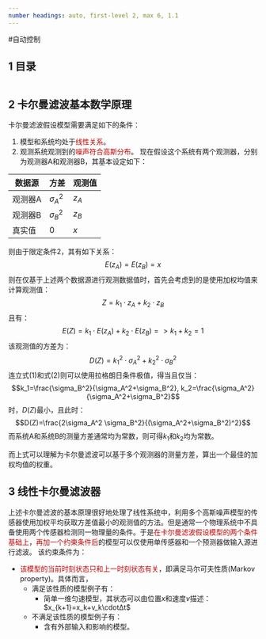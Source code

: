 ```yaml
---
number headings: auto, first-level 2, max 6, 1.1
---
```

#自动控制

## 1 目录

```toc
```

## 2 卡尔曼滤波基本数学原理

卡尔曼滤波假设模型需要满足如下的条件：
1. 模型和系统均处于<font color="#c00000">线性关系</font>。
2. 观测系统观测到的<font color="#c00000">噪声符合高斯分布</font>。
现在假设这个系统有两个观测器，分别为观测器A和观测器B，其基本设定如下：

| 数据源  | 方差           | 观测值   |
| ---- | ------------ | ----- |
| 观测器A | $\sigma^2_A$ | $z_A$ |
| 观测器B | $\sigma^2_B$ | $z_B$ |
| 真实值  | $0$          | $x$   |
则由于限定条件2，其有如下关系：
$$E(z_A)=E(z_B)=x$$
则在仅基于上述两个数据源进行观测数据值时，首先会考虑到的是使用加权均值来计算观测值：
$$Z=k_1\cdot z_A+k_2\cdot z_B \tag{1}$$
且有：
$$
E(Z)=k_1\cdot E(z_A)+k_2\cdot E(z_B)=>k_1+k_2=1 \tag{2}
$$
该观测值的方差为：
$$D(Z)=k_1^2\cdot \sigma_A^2+k_2^2\cdot \sigma_B^2  \tag{3}$$
连立式$(1)$和式$(2)$则可以使用拉格朗日条件极值，得当且仅当：
$$k_1=\frac{\sigma_B^2}{\sigma_A^2+\sigma_B^2}, k_2=\frac{\sigma_A^2}{\sigma_A^2+\sigma_B^2}$$
时，$D(Z)$最小，且此时：
$$D(Z)=\frac{2\sigma_A^2 \sigma_B^2}{(\sigma_A^2+\sigma_B^2)^2}$$
而系统A和系统B的测量方差通常均为常数，则可得$k_1$和$k_2$均为常数。

而上式可以理解为卡尔曼滤波可以基于多个观测器的测量方差，算出一个最佳的加权均值的权重。

## 3 线性卡尔曼滤波器

上述卡尔曼滤波的基本原理很好地处理了线性系统中，利用多个高斯噪声模型的传感器使用加权平均获取方差值最小的观测值的方法。但是通常一个物理系统中不具备使用两个传感器检测同一物理量的条件。于是<font color="#c00000">在卡尔曼滤波假设模型的两个条件基础上</font>，<font color="#c00000">再加一个约束条件后</font>的模型可以仅使用单传感器和一个预测器做输入源进行滤波。
该约束条件为：
- <font color="#c00000">该模型的当前时刻状态只和上一时刻状态有关</font>，即满足马尔可夫性质(Markov property)。具体而言，
	- 满足该性质的模型例子有：
		- 简单一维匀速模型，其状态可以由位置$x$和速度$v$描述：$x_{k+1}=x_k+v_k\cdotΔt​$
	- 不满足该性质的模型例子有：
		- 含有外部输入和影响的模型。







